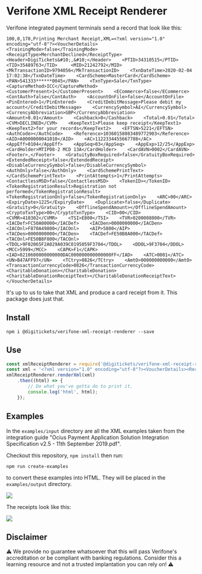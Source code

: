 # Verifone XML Receipt Renderer

Verifone integrated payment terminals send a record that look like this:

```
100,0,170,Printing Merchant Receipt,XML=<?xml version="1.0" encoding="utf-8"?><VoucherDetails>    <TrainingMode>false</TrainingMode>    <ReceiptType>MerchantDeclined</ReceiptType>    <Header>DigiTickets&#10;,&#10;</Header>    <PTID>34310515</PTID>    <TID>35489763</TID>     <MID>21242792</MID>    <MkTransactionID>9794056</MkTransactionID>    <TxnDateTime>2020-02-04 17:02:38</TxnDateTime>    <CardScheme>MasterCard</CardScheme>    <PAN>541333******0045</PAN>    <TxnType>Sale</TxnType>     <CaptureMethod>ICC</CaptureMethod>    <CustomerPresent>1</CustomerPresent>    <ECommerce>false</ECommerce>    <ContAuth>false</ContAuth>    <AccountOnFile>false</AccountOnFile>    <PinEntered>1</PinEntered>    <CreditDebitMessage>Please debit my account</CreditDebitMessage>    <CurrencySymbol>Â£</CurrencySymbol>    <CurrencyAbbreviation>GBP</CurrencyAbbreviation>    <Amount>0.01</Amount>    <Cashback>0</Cashback>    <Total>0.01</Total>    <CVM>DECLINED</CVM>    <KeepText1>Please keep receipt</KeepText1>    <KeepText2>for your records</KeepText2>    <EFTSN>5221</EFTSN>    <AuthCode></AuthCode>    <Reference>10360158083489772903</Reference>    <AID>A0000000041010</AID>    <AC>1122334455667788</AC>    <AppEff>0104</AppEff>    <AppSeq>03</AppSeq>    <AppExp>12/25</AppExp>    <CardHolder>MTIP08-2 MCD 13A</CardHolder>    <CardAVN>0002</CardAVN>    <Footer>,</Footer>    <GratuityBoxRequired>false</GratuityBoxRequired>    <ExtendedReceipt>false</ExtendedReceipt>    <DisableCurrencySymbol>false</DisableCurrencySymbol>    <AuthOnly>false</AuthOnly>    <CardSchemePrintText></CardSchemePrintText>    <PrintAttempts>1</PrintAttempts>    <ContactlessMSD>false</ContactlessMSD>    <TokenID></TokenID>    <TokenRegistrationResult>Registration not performed</TokenRegistrationResult>    <TokenRegistrationOnly>false</TokenRegistrationOnly>    <ARC>00</ARC>    <ExpiryDate>1225</ExpiryDate>    <Duplicate>false</Duplicate>    <Gratuity>0</Gratuity>    <OfflineSpendAmount></OfflineSpendAmount>    <CryptoTxnType>00</CryptoTxnType>    <CID>00</CID>    <CVMR>410302</CVMR>    <TSI>E800</TSI>    <TVR>0200008000</TVR>    <IACDef>FC50A00000</IACDef>    <IACDen>0000000000</IACDen>    <IACOnl>F870A49800</IACOnl>    <AIP>5800</AIP>    <TACDen>0000000000</TACDen>    <TACDef>FE50B8A000</TACDef>    <TACOnl>FE50B8F800</TACOnl>    <TDOL>9F02065F2A029A039C0195059F3704</TDOL>    <DDOL>9F3704</DDOL>    <MCC>5999</MCC>    <CAPK>F1</CAPK>    <IAD>0210600000000000DAC000000000000000FF</IAD>    <ATC>0001</ATC>    <UN>B47AFF97</UN>    <TCtry>0826</TCtry>    <AmtO>000000000000</AmtO>    <TransactionCurrencyCode>0826</TransactionCurrencyCode>    <CharitableDonation></CharitableDonation>    <CharitableDonationReceiptText></CharitableDonationReceiptText></VoucherDetails>
```

It's up to us to take that XML and produce a card receipt from it. This package does just that.

## Install

    npm i @digitickets/verifone-xml-receipt-renderer --save
    
## Use

```javascript
const xmlReceiptRenderer = require('@digitickets/verifone-xml-receipt-renderer');
const xml = '<?xml version="1.0" encoding="utf-8"?><VoucherDetails><ReceiptType>MerchantDeclined</ReceiptType><Amount>12.34</Amount></VoucherDetails'; // Lots omitted.
xmlReceiptRenderer.renderXml(xml)
    .then((html) => {
        // Do what you've gotta do to print it.
        console.log('html', html);    
    });
```

## Examples
In the `examples/input` directory are all the XML examples taken from the integration guide "Ocius Payment Application Solution Integration Specification v2.5 - 11th September 2019.pdf".

Checkout this repository, `npm install` then run:
    
    npm run create-examples
    
to convert these examples into HTML. They will be placed in the `examples/output` directory.
 
![](https://i.imgur.com/tQz8A7u.png)

The receipts look like this:

![](https://i.imgur.com/6mlAch7.png)

## Disclaimer

⚠️ We provide no guarantee whatsoever that this will pass Verifone's accreditation or be compliant with banking regulations. Consider this a learning resource and not a trusted implantation you can rely on! ⚠️
